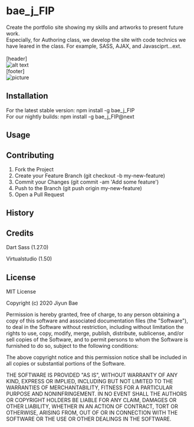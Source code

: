 # bae_j_FIP

Create the portfolio site showing my skills and artworks to present future work. <br>
Especially, for Authoring class, we develop the site with code technics we have leared in the class. For example, SASS, AJAX, and Javasciprt...ext. <br>
<future looks> <br>
[header] <br>
![alt text](file:///Users/baejiyun/Desktop/screenshot_header.png) <br>
[footer] <br>
![picture](file:///Users/baejiyun/Desktop/screenshot_footer.png)

## Installation

For the latest stable version: npm install -g bae_j_FIP <br>
For our nightly builds: npm install -g bae_j_FIP@next

## Usage



## Contributing

1. Fork the Project
2. Create your Feature Branch (git checkout -b my-new-feature)
3. Commit your Changes (git commit -am 'Add some feature')
4. Push to the Branch (git push origin my-new-feature)
5. Open a Pull Request

## History



## Credits

Dart Sass (1.27.0)

Virtualstudio (1.50)

## License

MIT License

Copyright (c) 2020 Jiyun Bae

Permission is hereby granted, free of charge, to any person obtaining a copy
of this software and associated documentation files (the "Software"), to deal
in the Software without restriction, including without limitation the rights
to use, copy, modify, merge, publish, distribute, sublicense, and/or sell
copies of the Software, and to permit persons to whom the Software is
furnished to do so, subject to the following conditions:

The above copyright notice and this permission notice shall be included in all
copies or substantial portions of the Software.

THE SOFTWARE IS PROVIDED "AS IS", WITHOUT WARRANTY OF ANY KIND, EXPRESS OR
IMPLIED, INCLUDING BUT NOT LIMITED TO THE WARRANTIES OF MERCHANTABILITY,
FITNESS FOR A PARTICULAR PURPOSE AND NONINFRINGEMENT. IN NO EVENT SHALL THE
AUTHORS OR COPYRIGHT HOLDERS BE LIABLE FOR ANY CLAIM, DAMAGES OR OTHER
LIABILITY, WHETHER IN AN ACTION OF CONTRACT, TORT OR OTHERWISE, ARISING FROM,
OUT OF OR IN CONNECTION WITH THE SOFTWARE OR THE USE OR OTHER DEALINGS IN THE
SOFTWARE.